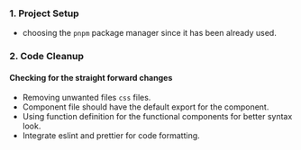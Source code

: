 ### 1. Project Setup

- choosing the `pnpm` package manager since it has been already used.

### 2. Code Cleanup

#### Checking for the straight forward changes

- Removing unwanted files `css` files.
- Component file should have the default export for the component.
- Using function definition for the functional components for better syntax look.
- Integrate eslint and prettier for code formatting.
